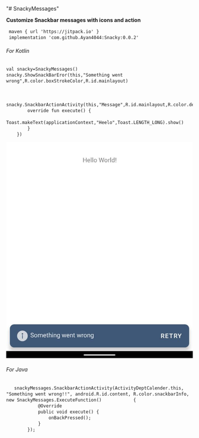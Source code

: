 "# SnackyMessages" 




**Customize Snackbar messages with icons and action**
     
     maven { url 'https://jitpack.io' }
     implementation 'com.github.Ayan4044:Snacky:0.0.2'

###### For Kotlin

    val snacky=SnackyMessages()
    snacky.ShowSnackBarEror(this,"Something went wrong",R.color.boxStrokeColor,R.id.mainlayout)
   
    
     snacky.SnackbarActionActivity(this,"Message",R.id.mainlayout,R.color.design_default_color_primary_variant,object:SnackyMessages.ExecuteFunction{
            override fun execute() {
               Toast.makeText(applicationContext,"Heelo",Toast.LENGTH_LONG).show()
            }
        })
        
        
![Screenshot](https://github.com/Ayan4044/Snacky/blob/main/snacy.jpeg)
        
        
        
###### For Java
     
       snackyMessages.SnackbarActionActivity(ActivityDeptCalender.this, "Something went wrong!!", android.R.id.content, R.color.snackbarInfo, new SnackyMessages.ExecuteFunction()            {
                @Override
                public void execute() {
                    onBackPressed();
                }
            });

